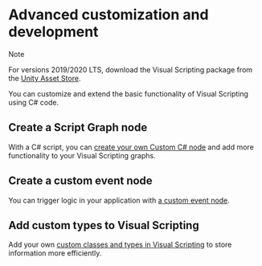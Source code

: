 ﻿# Advanced customization and development

> [!NOTE] 
> For versions 2019/2020 LTS, download the Visual Scripting package from the [Unity Asset Store](https://assetstore.unity.com/packages/tools/visual-bolt-163802).

You can customize and extend the basic functionality of Visual Scripting using C# code. 

## Create a Script Graph node 

With a C# script, you can [create your own Custom C# node](vs-create-custom-node.md) and add more functionality to your Visual Scripting graphs. 

## Create a custom event node 

You can trigger logic in your application with [a custom event node](vs-create-own-custom-event-node.md). 

## Add custom types to Visual Scripting 

Add your own [custom classes and types in Visual Scripting](vs-custom-types.md) to store information more efficiently. 